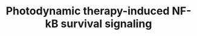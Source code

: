 ---
annotations:
- id: DOID:162
  parent: disease of cellular proliferation
  type: Disease Ontology
  value: cancer
- id: PW:0000263
  parent: regulatory pathway
  type: Pathway Ontology
  value: altered regulatory pathway
authors:
- Ruudweijer
- MaintBot
- Khanspers
- AlexanderPico
- Fehrhart
communities:
- CPTAC
description: Photodynamic therapy may induce a pro-inflammatory and angiogenic response
  mediated by NF-κB.   Proteins on this pathway have targeted assays available via
  the [https://assays.cancer.gov/available_assays?wp_id=WP3617 CPTAC Assay Portal]
last-edited: 2019-09-06
ndex: 3de06330-8b67-11eb-9e72-0ac135e8bacf
organisms:
- Homo sapiens
redirect_from:
- /index.php/Pathway:WP3617
- /instance/WP3617
revision: null
schema-jsonld:
- '@context': https://schema.org/
  '@id': https://wikipathways.github.io/pathways/WP3617.html
  '@type': Dataset
  creator:
    '@type': Organization
    name: WikiPathways
  description: Photodynamic therapy may induce a pro-inflammatory and angiogenic response
    mediated by NF-κB.   Proteins on this pathway have targeted assays available via
    the [https://assays.cancer.gov/available_assays?wp_id=WP3617 CPTAC Assay Portal]
  keywords:
  - BCL2A1
  - BCL2L2
  - BIRC2
  - BIRC3
  - BIRC5
  - CCND1
  - CD40LG
  - CFLAR
  - CHUK
  - CSF2
  - CXCL2
  - EGLN2
  - ICAM1
  - IKBKB
  - IL1A
  - IL1B
  - IL2
  - IL6
  - IL8
  - MMP1
  - MMP2
  - MMP3
  - MMP9
  - NFKB1
  - NFKB2
  - PTGS2
  - REL
  - RELA
  - RELB
  - SELE
  - TNF
  - TNFRSF1A
  - TRAF6
  - VCAM1
  - VEGFA
  license: CC0
  name: Photodynamic therapy-induced NF-kB survival signaling
seo: CreativeWork
title: Photodynamic therapy-induced NF-kB survival signaling
wpid: WP3617
---